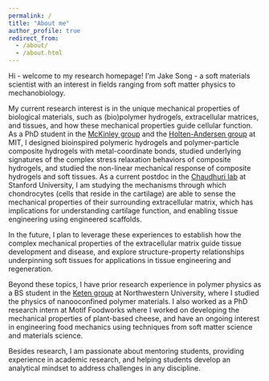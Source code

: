 ```yaml
---
permalink: /
title: "About me"
author_profile: true
redirect_from: 
  - /about/
  - /about.html
---
```


Hi - welcome to my research homepage! I'm Jake Song - a soft materials scientist with an interest in fields ranging from soft matter physics to mechanobiology.

My current research interest is in the unique mechanical properties of biological materials, such as (bio)polymer hydrogels, extracellular matrices, and tissues, and how these mechanical properties guide cellular function. As a PhD student in the [McKinley group](https://nnf.mit.edu/) and the [Holten-Andersen group](https://holtengroup.com/) at MIT, I designed bioinspired polymeric hydrogels and polymer-particle composite hydrogels with metal-coordinate bonds, studied underlying signatures of the complex stress relaxation behaviors of composite hydrogels, and studied the non-linear mechanical response of composite hydrogels and soft tissues. As a current postdoc in the [Chaudhuri lab](https://chaudhurilab.stanford.edu/) at Stanford University, I am studying the mechanisms through which chondrocytes (cells that reside in the cartilage) are able to sense the mechanical properties of their surrounding extracellular matrix, which has implications for understanding cartilage function, and enabling tissue engineering using engineered scaffolds.

In the future, I plan to leverage these experiences to establish how the complex mechanical properties of the extracellular matrix guide tissue development and disease, and explore structure-property relationships underpinning soft tissues for applications in tissue engineering and regeneration. 

Beyond these topics, I have prior research experience in polymer physics as a BS student in the [Keten group](https://keten-group.northwestern.edu/) at Northwestern University, where I studied the physics of nanooconfined polymer materials. I also worked as a PhD research intern at Motif Foodworks where I worked on developing the mechanical properties of plant-based cheese, and have an ongoing interest in engineering food mechanics using techniques from soft matter science and materials science.

Besides research, I am passionate about mentoring students, providing experience in academic research, and helping students develop an analytical mindset to address challenges in any discipline.
